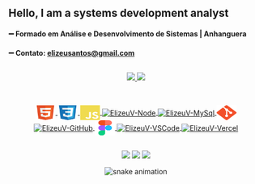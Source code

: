 ## Hello, I am a systems development analyst 


#### ➖ Formado em Análise e Desenvolvimento de Sistemas | Anhanguera 
#### ➖ Contato: elizeusantos@gmail.com 

<!--<div align="center" >
 
 ![waving](https://capsule-render.vercel.app/api?type=waving&height=90&color=gradient)
 
[![Typing SVG](https://readme-typing-svg.herokuapp.com?font=Mouse+Memoirs&size=65&pause=500&color=06CD9C&vCenter=true&width=600&height=70&lines=Front-End;Back-End;Softaware;Developer;Banco;de;Dados)](https://git.io/typing-svg)
 
 </div>-->

 ##

<div align="center">
  <a href="https://github.com/ElizeuV">
  <img height="150em" src="https://github-readme-stats.vercel.app/api?username=ElizeuV&show_icons=true&theme=dracula&include_all_commits=true&count_private=true"/>
  <img height="150em" src="https://github-readme-stats.vercel.app/api/top-langs/?username=ElizeuV&layout=compact&langs_count=7&theme=dracula"/>
</div>
  
  ##
  
<div align="center" style="display: inline_block"><br>
  <img align="center" alt="ElizeuV-HTML" height="30" width="40" src="https://raw.githubusercontent.com/devicons/devicon/master/icons/html5/html5-original.svg">
  <img align="center" alt="ElizeuV-CSS" height="30" width="40" src="https://raw.githubusercontent.com/devicons/devicon/master/icons/css3/css3-original.svg">
  <img align="center" alt="ElizeuV-Js" height="30" width="40" src="https://raw.githubusercontent.com/devicons/devicon/master/icons/javascript/javascript-plain.svg">
  <img align="center" alt="ElizeuV-Node" height="30" width="40" src="https://github.com/ElizeuV/devicon/blob/master/icons/nodejs/nodejs-original.svg">
  <img align="center" alt="ElizeuV-MySql" height="30" width="40" src="https://github.com/ElizeuV/skill-icons/blob/main/icons/MySQL-Dark.svg">
  <img align="center" alt="ElizeuV-Git" height="30" width="40" src="https://raw.githubusercontent.com/devicons/devicon/master/icons/git/git-original.svg">
  <img align="center" alt="ElizeuV-GitHub" height="30" width="40" src="https://github.com/ElizeuV/skill-icons/blob/main/icons/Github-Light.svg">
  <img align="center" alt="ElizeuV-Figma" height="30" width="40" src="https://raw.githubusercontent.com/devicons/devicon/master/icons/figma/figma-original.svg">
  <img align="center" alt="ElizeuV-VSCode" height="30" width="40" src="https://github.com/ElizeuV/devicon/blob/master/icons/vscode/vscode-original.svg">
  <img align="center" alt="ElizeuV-Vercel" height="30" width="40" src="https://github.com/ElizeuV/skill-icons/blob/main/icons/Vercel-Dark.svg">

  ##
 
<div> 
  <a href="https://www.instagram.com/elizeu_vito/" target="_blank"><img src="https://img.shields.io/badge/-Instagram-%23E4405F?style=for-the-badge&logo=instagram&logoColor=white" target="_blank"></a>
  <a href = "mailto:elizeu.vitor.monteiro@gmail.com"><img src="https://img.shields.io/badge/-Gmail-%23333?style=for-the-badge&logo=gmail&logoColor=white" target="_blank"></a>
  <a href="https://www.linkedin.com/in/elizeu-vito-santos-89b91b184/" target="_blank"><img src="https://img.shields.io/badge/-LinkedIn-%230077B5?style=for-the-badge&logo=linkedin&logoColor=white" target="_blank"></a> 
 

  ![snake animation](https://github.com/ElizeuV/ElizeuV/blob/output/github-contribution-grid-snake2.svg)
 
</div>
